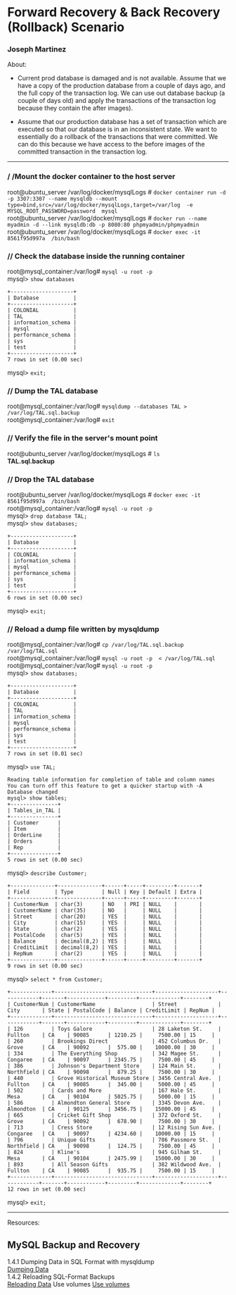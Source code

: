 # Forward Recovery & Back Recovery (Rollback) Scenario
### Joseph Martinez
About:  
- Current prod database is damaged and is not available. Assume that we have a copy of the production database from a couple of days ago, and the full copy of the transaction log. We can use out database backup (a couple of days old) and apply the transactions of the transaction log because they contain the after images).

- Assume that our production database has a set of transaction which are executed so that our database is in an inconsistent state. We want to essentially do a rollback of the transactions that were committed. We can do this because we have access to the before images of the committed transaction in the transaction log.   

<hr>

### / /Mount the docker container to the host server
root@ubuntu_server /var/log/docker/mysqlLogs # `docker container run -d -p 3307:3307 --name mysqldb --mount type=bind,src=/var/log/docker/mysqlLogs,target=/var/log  -e MYSQL_ROOT_PASSWORD=password  mysql`  
root@ubuntu_server /var/log/docker/mysqlLogs # `docker run --name myadmin -d --link mysqldb:db -p 8080:80 phpmyadmin/phpmyadmin`  
root@ubuntu_server /var/log/docker/mysqlLogs # `docker exec -it 8561f95d997a  /bin/bash`  

### // Check the database inside the running container
root@mysql_container:/var/log# `mysql -u root -p`  
mysql> `show databases`
```
+--------------------+
| Database           |
+--------------------+
| COLONIAL           |
| TAL                |
| information_schema |
| mysql              |
| performance_schema |
| sys                |
| test               |
+--------------------+
7 rows in set (0.00 sec)
```
mysql> `exit;`  

### // Dump the TAL database
root@mysql_container:/var/log# `mysqldump --databases TAL > /var/log/TAL.sql.backup`  
root@mysql_container:/var/log# `exit`  

### // Verify the file in the server's mount point
root@ubuntu_server /var/log/docker/mysqlLogs # `ls`  
**TAL.sql.backup**  

### // Drop the TAL database
root@ubuntu_server /var/log/docker/mysqlLogs # `docker exec -it 8561f95d997a  /bin/bash`  
root@mysql_container:/var/log# `mysql -u root -p`  
mysql> `drop database TAL;`  
mysql> `show databases;`  
```
+--------------------+
| Database           |
+--------------------+
| COLONIAL           |
| information_schema |
| mysql              |
| performance_schema |
| sys                |
| test               |
+--------------------+
6 rows in set (0.00 sec)
```
mysql> `exit;`  

### // Reload a dump file written by mysqldump
root@mysql_container:/var/log#  `cp /var/log/TAL.sql.backup /var/log/TAL.sql`  
root@mysql_container:/var/log#  `mysql -u root -p  < /var/log/TAL.sql`  
root@mysql_container:/var/log# `mysql -u root -p`  
mysql> `show databases;`  
```
+--------------------+
| Database           |
+--------------------+
| COLONIAL           |
| TAL                |
| information_schema |
| mysql              |
| performance_schema |
| sys                |
| test               |
+--------------------+
7 rows in set (0.01 sec)
```
mysql> `use TAL;`  
```
Reading table information for completion of table and column names
You can turn off this feature to get a quicker startup with -A
Database changed
mysql> show tables;
+---------------+
| Tables_in_TAL |
+---------------+
| Customer      |
| Item          |
| OrderLine     |
| Orders        |
| Rep           |
+---------------+
5 rows in set (0.00 sec)
```
mysql> `describe Customer;`  
```
+--------------+--------------+------+-----+---------+-------+
| Field        | Type         | Null | Key | Default | Extra |
+--------------+--------------+------+-----+---------+-------+
| CustomerNum  | char(3)      | NO   | PRI | NULL    |       |
| CustomerName | char(35)     | NO   |     | NULL    |       |
| Street       | char(20)     | YES  |     | NULL    |       |
| City         | char(15)     | YES  |     | NULL    |       |
| State        | char(2)      | YES  |     | NULL    |       |
| PostalCode   | char(5)      | YES  |     | NULL    |       |
| Balance      | decimal(8,2) | YES  |     | NULL    |       |
| CreditLimit  | decimal(8,2) | YES  |     | NULL    |       |
| RepNum       | char(2)      | YES  |     | NULL    |       |
+--------------+--------------+------+-----+---------+-------+
9 rows in set (0.00 sec)
```
mysql> `select * from Customer;`  
```
+-------------+-------------------------------+--------------------+------------+-------+------------+---------+-------------+--------+
| CustomerNum | CustomerName                  | Street             | City       | State | PostalCode | Balance | CreditLimit | RepNum |
+-------------+-------------------------------+--------------------+------------+-------+------------+---------+-------------+--------+
| 126         | Toys Galore                   | 28 Laketon St.     | Fullton    | CA    | 90085      | 1210.25 |     7500.00 | 15     |
| 260         | Brookings Direct              | 452 Columbus Dr.   | Grove      | CA    | 90092      |  575.00 |    10000.00 | 30     |
| 334         | The Everything Shop           | 342 Magee St.      | Congaree   | CA    | 90097      | 2345.75 |     7500.00 | 45     |
| 386         | Johnson's Department Store    | 124 Main St.       | Northfield | CA    | 90098      |  879.25 |     7500.00 | 30     |
| 440         | Grove Historical Museum Store | 3456 Central Ave.  | Fullton    | CA    | 90085      |  345.00 |     5000.00 | 45     |
| 502         | Cards and More                | 167 Hale St.       | Mesa       | CA    | 90104      | 5025.75 |     5000.00 | 15     |
| 586         | Almondton General Store       | 3345 Devon Ave.    | Almondton  | CA    | 90125      | 3456.75 |    15000.00 | 45     |
| 665         | Cricket Gift Shop             | 372 Oxford St.     | Grove      | CA    | 90092      |  678.90 |     7500.00 | 30     |
| 713         | Cress Store                   | 12 Rising Sun Ave. | Congaree   | CA    | 90097      | 4234.60 |    10000.00 | 15     |
| 796         | Unique Gifts                  | 786 Passmore St.   | Northfield | CA    | 90098      |  124.75 |     7500.00 | 45     |
| 824         | Kline's                       | 945 Gilham St.     | Mesa       | CA    | 90104      | 2475.99 |    15000.00 | 30     |
| 893         | All Season Gifts              | 382 Wildwood Ave.  | Fullton    | CA    | 90085      |  935.75 |     7500.00 | 15     |
+-------------+-------------------------------+--------------------+------------+-------+------------+---------+-------------+--------+
12 rows in set (0.00 sec)
```
mysql> `exit;`  

<hr>

Resources:  
## MySQL Backup and Recovery  
1.4.1 Dumping Data in SQL Format with mysqldump  
[Dumping Data](https://dev.mysql.com/doc/mysql-backup-excerpt/5.7/en/mysqldump-sql-format.html)  
1.4.2 Reloading SQL-Format Backups  
[Reloading Data](https://dev.mysql.com/doc/mysql-backup-excerpt/5.7/en/reloading-sql-format-dumps.html)
Use volumes
[Use volumes](https://docs.docker.com/storage/volumes/)
